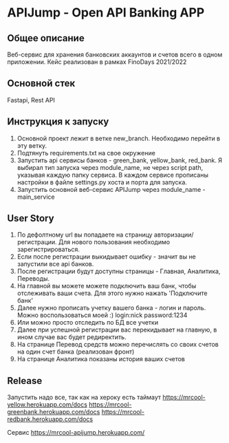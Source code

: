 # APIJump - Open API Banking APP

## Общее описание
Веб-сервис для хранения банковских аккаунтов и счетов всего в одном приложении. Кейс реализован в рамках FinoDays 2021/2022

## Основной стек
Fastapi, Rest API

## Инструкция к запуску

1. Основной проект лежит в ветке new_branch. Необходимо перейти в эту ветку.
2. Подтянуть requirements.txt на свое окружение
3. Запустить api сервисы банков - green_bank, yellow_bank, red_bank. Я выбирал тип запуска через module_name, не через script path, указывая каждую папку сервиса. В каждом сервисе прописаны настройки в файле settings.py хоста и порта для запуска.
4. Запустить основной веб-сервис APIJump через module_name - main_service

## User Story
1. По дефолтному url вы попадаете на страницу авторизации/регистрации. Для нового пользования необходимо зарегистрироваться.
2. Если после регистрации выкидывает ошибку - значит вы не запустили все api банков.
3. После регистрации будут доступны страницы - Главная, Аналитика, Переводы.
4. На главной вы можете можете подключить ваш банк, чтобы отслеживать ваши счета. Для этого нужно нажать 'Подключите банк'
5. Далее нужно прописать учетку вашего банка - логин и пароль. Можно воспользоваться моей :) login:nick password:1234
6. Или можно просто отследить по БД все учетки
7. Далее при успешной регистрации вас перекидывает на главную, в ином случае вас будет редиректить.
8. На странице Перевод средств можно перечислять со своих счетов на один счет банка (реализован фронт)
9. На странице Аналитика показаны история ваших счетов

## Release
Запустить надо все, так как на хероку есть таймаут
https://mrcool-yellow.herokuapp.com/docs
https://mrcool-greenbank.herokuapp.com/docs
https://mrcool-redbank.herokuapp.com/docs

Сервис
https://mrcool-apijump.herokuapp.com/

